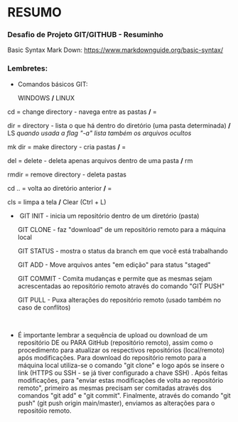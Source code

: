 # RESUMO

### Desafio de Projeto GIT/GITHUB - Resuminho

Basic Syntax Mark Down: https://www.markdownguide.org/basic-syntax/

### Lembretes:

- Comandos básicos GIT: 

  WINDOWS    **/**     LINUX

cd = change directory - navega entre as pastas     **/**          =

dir = directory - lista o que há dentro do diretório (uma pasta determinada)       **/**         LS
*quando usada a flag "-a" lista também os arquivos ocultos*

mk dir = make directory - cria pastas          **/**          =

del = delete - deleta apenas arquivos dentro de uma pasta             **/**            rm

rmdir = remove directory - deleta pastas

cd .. = volta ao diretório anterior             **/**            =

cls = limpa a tela              **/**              Clear (Ctrl + L)

- ​
  GIT INIT - inicia um repositório dentro de um diretório (pasta)

  GIT CLONE - faz "download" de um repositório remoto para a máquina local

  GIT STATUS -  mostra o status da branch em que você está trabalhando

  GIT ADD - Move arquivos antes "em edição" para status "staged" 

  GIT COMMIT - Comita mudanças e permite que as mesmas sejam acrescentadas ao repositório remoto através do comando "GIT PUSH"

  GIT PULL -  Puxa alterações do repositório remoto (usado também no caso de conflitos)

  ​

- É importante lembrar a sequência de upload ou download de um repositório DE ou PARA GitHub (repositório remoto), assim como o procedimento para atualizar os respectivos repositórios (local/remoto) após modificações. 
  Para download do repositório remoto para a máquina local utiliza-se o comando "git clone" e logo após se insere o link (HTTPS ou SSH - se já tiver configurado a chave SSH) . 
  ​Após feitas modificações, para "enviar estas modificações de volta ao repositório remoto", primeiro as mesmas precisam ser comitadas através dos comandos "git add" e "git commit". Finalmente, através do comando "git push" (git push origin main/master), enviamos as alterações para o repositóio remoto.